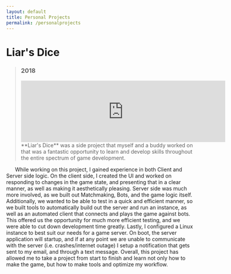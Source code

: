 ```yaml
---
layout: default
title: Personal Projects
permalink: /personalprojects
---
```

# Liar's Dice
>### 2018
><iframe src="https://itch.io/embed/606374?border_width=0&amp;bg_color=eed4be&amp;fg_color=55260a&amp;link_color=952319&amp;border_color=000000" width="550" height="165" frameborder="0"><a href="https://overtechstudios.itch.io/liars-dice">Liar's Dice by Overtech Studios</a></iframe>
>**Liar's Dice** was a side project that myself and a buddy worked on that was a fantastic opportunity to learn and develop skills throughout the entire spectrum of game development. 

&nbsp;&nbsp;&nbsp;&nbsp;&nbsp;&nbsp;While working on this project, I gained experience in both Client and Server side logic. On the client side, I created the UI and worked on responding to changes in the game state, and presenting that in a clear manner, as well as making it aesthetically pleasing. Server side was much more involved, as we built out Matchmaking, Bots, and the game logic itself. Additionally, we wanted to be able to test in a quick and efficient manner, so we built tools to automatically build out the server and run an instance, as well as an automated client that connects and plays the game against bots. This offered us the opportunity for much more efficient testing, and we were able to cut down development time greatly. Lastly, I configured a Linux instance to best suit our needs for a game server. On boot, the server application will startup, and if at any point we are unable to communicate with the server (i.e. crashes/internet outage) I setup a notification that gets sent to my email, and through a text message. Overall, this project has allowed me to take a project from start to finish and learn not only how to make the game, but how to make tools and optimize my workflow.